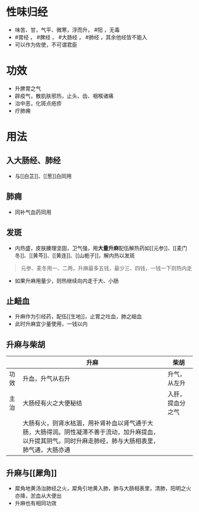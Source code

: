 # 性味归经
- 味苦、甘，气平、微寒，浮而升， #阳 ，无毒
-  #胃经 ， #脾经 ， #大肠经 ， #肺经 ，其余他经皆不能入
-  可以作为佐使，不可谓君臣
# 功效
- 升脾胃之气
- 辟疫气，散肌肤邪热，止头、齿、咽喉诸痛
- 治中恶，化斑点疮疹
- 疗肺痈
# 用法
## 入大肠经、肺经
- 与[[白芷]]、[[葱]]白同用
## 肺痈
- 同补气血药同用
## 发斑
- 内热盛，皮肤腠理坚固，卫气强，用**大量升麻**配伍解热药如[[元参]]、[[麦门冬]]、[[黄芩]]、[[黄连]]、[[山栀子]]，解内热以发斑
>元参、麦冬用一、二两，升麻最多五钱，最少三、四钱，一钱一下则热内走
- 如果升麻用量少，则热继续向内走于大、小肠
## 止衄血
- 升麻作为引经药，配伍[[生地]]，止胃之吐血，肺之衄血
- 此时升麻宜少量使用，一钱以内
## 升麻与柴胡
|      | 升麻                                                                                                                                                     | 柴胡             |
| ---- | -------------------------------------------------------------------------------------------------------------------------------------------------------- | ---------------- |
| 功效 | 升血，升气从右升                                                                                                                                                     | 升气，从左升             |
| 主治 | 大肠经有火之大便秘结                                                                                                                                     | 入肝，提血分之气 |
|      | 大肠有火，则肾水枯涸，用补肾补血以肾气通于大肠，大肠得润。阴性凝滞不善于流动，加升麻提血，以升提其阴气。同时升麻走肺经，肺与大肠相表里，肺气通，大肠亦通 |                  |
 ## 升麻与[[犀角]]
 - 犀角地黄汤治肺经之火，犀角引地黄入肺，肺与大肠相表里，清肺，阳明之火亦降，淤血从大便出
 - 升麻也有相同功效
